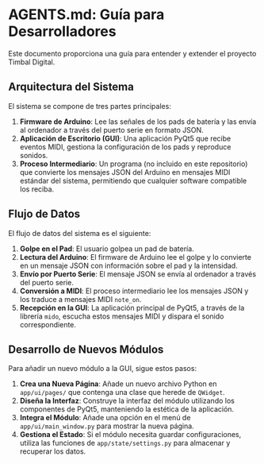# AGENTS.md: Guía para Desarrolladores

Este documento proporciona una guía para entender y extender el proyecto Timbal Digital.

## Arquitectura del Sistema

El sistema se compone de tres partes principales:

1.  **Firmware de Arduino**: Lee las señales de los pads de batería y las envía al ordenador a través del puerto serie en formato JSON.
2.  **Aplicación de Escritorio (GUI)**: Una aplicación PyQt5 que recibe eventos MIDI, gestiona la configuración de los pads y reproduce sonidos.
3.  **Proceso Intermediario**: Un programa (no incluido en este repositorio) que convierte los mensajes JSON del Arduino en mensajes MIDI estándar del sistema, permitiendo que cualquier software compatible los reciba.

## Flujo de Datos

El flujo de datos del sistema es el siguiente:

1.  **Golpe en el Pad**: El usuario golpea un pad de batería.
2.  **Lectura del Arduino**: El firmware de Arduino lee el golpe y lo convierte en un mensaje JSON con información sobre el pad y la intensidad.
3.  **Envío por Puerto Serie**: El mensaje JSON se envía al ordenador a través del puerto serie.
4.  **Conversión a MIDI**: El proceso intermediario lee los mensajes JSON y los traduce a mensajes MIDI `note_on`.
5.  **Recepción en la GUI**: La aplicación principal de PyQt5, a través de la librería `mido`, escucha estos mensajes MIDI y dispara el sonido correspondiente.

## Desarrollo de Nuevos Módulos

Para añadir un nuevo módulo a la GUI, sigue estos pasos:

1.  **Crea una Nueva Página**: Añade un nuevo archivo Python en `app/ui/pages/` que contenga una clase que herede de `QWidget`.
2.  **Diseña la Interfaz**: Construye la interfaz del módulo utilizando los componentes de PyQt5, manteniendo la estética de la aplicación.
3.  **Integra el Módulo**: Añade una opción en el menú de `app/ui/main_window.py` para mostrar la nueva página.
4.  **Gestiona el Estado**: Si el módulo necesita guardar configuraciones, utiliza las funciones de `app/state/settings.py` para almacenar y recuperar los datos.
